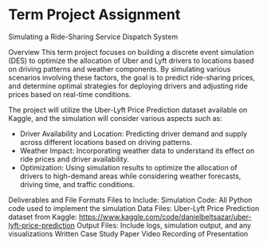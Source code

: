 # Term Project Assignment
Simulating a Ride-Sharing Service Dispatch System

Overview
This term project focuses on building a discrete event simulation (DES) to optimize the allocation of Uber and Lyft drivers to locations based on driving patterns and weather components. By simulating various scenarios involving these factors, the goal is to predict ride-sharing prices, and determine optimal strategies for deploying drivers and adjusting ride prices based on real-time conditions.

The project will utilize the Uber-Lyft Price Prediction dataset available on Kaggle, and the simulation will consider various aspects such as:

- Driver Availability and Location: Predicting driver demand and supply across different locations based on driving patterns.
- Weather Impact: Incorporating weather data to understand its effect on ride prices and driver availability.
- Optimization: Using simulation results to optimize the allocation of drivers to high-demand areas while considering weather forecasts, driving time, and traffic conditions.

Deliverables and File Formats
Files to Include:
Simulation Code: All Python code used to implement the simulation
Data Files: Uber-Lyft Price Prediction dataset from Kaggle: https://www.kaggle.com/code/danielbeltsazar/uber-lyft-price-prediction
Output Files: Include logs, simulation output, and any visualizations 
Written Case Study Paper
Video Recording of Presentation 


